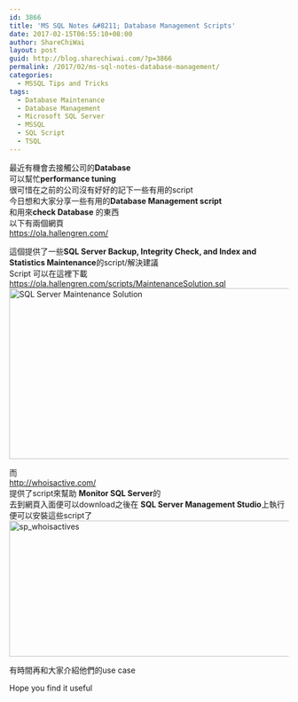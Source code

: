 ```yaml
---
id: 3866
title: 'MS SQL Notes &#8211; Database Management Scripts'
date: 2017-02-15T06:55:10+08:00
author: ShareChiWai
layout: post
guid: http://blog.sharechiwai.com/?p=3866
permalink: /2017/02/ms-sql-notes-database-management/
categories:
  - MSSQL Tips and Tricks
tags:
  - Database Maintenance
  - Database Management
  - Microsoft SQL Server
  - MSSQL
  - SQL Script
  - TSQL
---
```

最近有機會去接觸公司的**Database**  
可以幫忙**performance tuning**  
很可惜在之前的公司沒有好好的記下一些有用的script  
今日想和大家分享一些有用的**Database Management script**  
和用來**check Database** 的東西  
以下有兩個網頁  
<https://ola.hallengren.com/>

這個提供了一些**SQL Server Backup, Integrity Check, and Index and Statistics Maintenance**的script/解決建議  
Script 可以在這裡下載  
[https://ola.hallengren.com/scripts/MaintenanceSolution.sql  
](https://ola.hallengren.com/scripts/MaintenanceSolution.sql) [<img class="alignnone size-large wp-image-3867" src="https://i1.wp.com/blog.sharechiwai.com/wp-content/uploads/2017/02/snip_20170215065130.png?resize=625%2C308" alt="SQL Server Maintenance Solution" width="625" height="308" srcset="https://i1.wp.com/blog.sharechiwai.com/wp-content/uploads/2017/02/snip_20170215065130.png?resize=1024%2C505 1024w, https://i1.wp.com/blog.sharechiwai.com/wp-content/uploads/2017/02/snip_20170215065130.png?resize=300%2C148 300w, https://i1.wp.com/blog.sharechiwai.com/wp-content/uploads/2017/02/snip_20170215065130.png?resize=768%2C379 768w, https://i1.wp.com/blog.sharechiwai.com/wp-content/uploads/2017/02/snip_20170215065130.png?resize=624%2C308 624w, https://i1.wp.com/blog.sharechiwai.com/wp-content/uploads/2017/02/snip_20170215065130.png?w=1250 1250w" sizes="(max-width: 625px) 100vw, 625px" data-recalc-dims="1" />](https://i1.wp.com/blog.sharechiwai.com/wp-content/uploads/2017/02/snip_20170215065130.png)

而  
<http://whoisactive.com/>  
提供了script來幫助 **Monitor SQL Server**的  
去到網頁入面便可以download之後在 **SQL Server Management Studio**上執行便可以安裝這些script了  
[<img class="alignnone size-large wp-image-3868" src="https://i2.wp.com/blog.sharechiwai.com/wp-content/uploads/2017/02/snip_20170215065401.png?resize=625%2C245" alt="sp_whoisactives" width="625" height="245" srcset="https://i2.wp.com/blog.sharechiwai.com/wp-content/uploads/2017/02/snip_20170215065401.png?resize=1024%2C402 1024w, https://i2.wp.com/blog.sharechiwai.com/wp-content/uploads/2017/02/snip_20170215065401.png?resize=300%2C118 300w, https://i2.wp.com/blog.sharechiwai.com/wp-content/uploads/2017/02/snip_20170215065401.png?resize=768%2C302 768w, https://i2.wp.com/blog.sharechiwai.com/wp-content/uploads/2017/02/snip_20170215065401.png?resize=624%2C245 624w, https://i2.wp.com/blog.sharechiwai.com/wp-content/uploads/2017/02/snip_20170215065401.png?w=1250 1250w, https://i2.wp.com/blog.sharechiwai.com/wp-content/uploads/2017/02/snip_20170215065401.png?w=1875 1875w" sizes="(max-width: 625px) 100vw, 625px" data-recalc-dims="1" />](https://i2.wp.com/blog.sharechiwai.com/wp-content/uploads/2017/02/snip_20170215065401.png)

有時間再和大家介紹他們的use case

Hope you find it useful